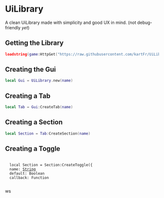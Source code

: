 # UiLibrary
A clean UiLibrary made with simplicity and good UX in mind. (not debug-friendly *yet*)

## Getting the Library
```lua
loadstring(game:HttpGet("https://raw.githubusercontent.com/kartFr/UiLib/main/Main.lua"))()
```

## Creating the Gui
```lua
local Gui = UiLibrary.new(name)
```

## Creating a Tab
```lua
local Tab = Gui:CreateTab(name)
```

## Creating a Section
```lua
local Section = Tab:CreateSection(name)
```

## Creating a Toggle
<pre>
 <code>
  local Section = Section:CreateToggle({
  name: <a href="https://github.com/gmarciani](https://create.roblox.com/docs/reference/engine/libraries/string">String</a>
  default: Boolean
  callback: Function
 </code>
</pre>ws
